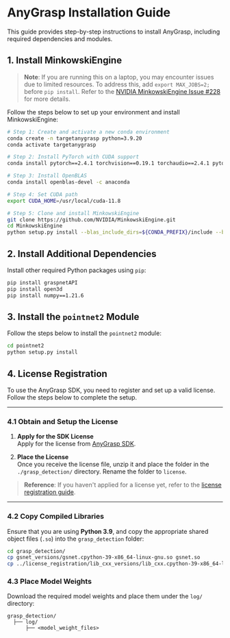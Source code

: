 # AnyGrasp Installation Guide

This guide provides step-by-step instructions to install AnyGrasp, including required dependencies and modules.

## 1. Install MinkowskiEngine

> **Note**: If you are running this on a laptop, you may encounter issues due to limited resources. To address this, add `export MAX_JOBS=2;` before `pip install`. Refer to the [NVIDIA MinkowskiEngine Issue #228](https://github.com/NVIDIA/MinkowskiEngine/issues/228) for more details.

Follow the steps below to set up your environment and install MinkowskiEngine:

```bash
# Step 1: Create and activate a new conda environment
conda create -n targetanygrasp python=3.9.20
conda activate targetanygrasp

# Step 2: Install PyTorch with CUDA support
conda install pytorch==2.4.1 torchvision==0.19.1 torchaudio==2.4.1 pytorch-cuda=11.8 -c pytorch -c nvidia

# Step 3: Install OpenBLAS
conda install openblas-devel -c anaconda

# Step 4: Set CUDA path
export CUDA_HOME=/usr/local/cuda-11.8

# Step 5: Clone and install MinkowskiEngine
git clone https://github.com/NVIDIA/MinkowskiEngine.git
cd MinkowskiEngine
python setup.py install --blas_include_dirs=${CONDA_PREFIX}/include --blas=openblas
```

## 2. Install Additional Dependencies

Install other required Python packages using ```pip```:
```bash
pip install graspnetAPI
pip install open3d
pip install numpy==1.21.6
```

## 3. Install the ```pointnet2``` Module

Follow the steps below to install the ```pointnet2``` module:
```bash
cd pointnet2
python setup.py install
```

## 4. License Registration

To use the AnyGrasp SDK, you need to register and set up a valid license. Follow the steps below to complete the setup.

---

### 4.1 Obtain and Setup the License

1. **Apply for the SDK License**  
   Apply for the license from [AnyGrasp SDK](https://github.com/graspnet/anygrasp_sdk).  
   
2. **Place the License**  
   Once you receive the license file, unzip it and place the folder in the `./grasp_detection/` directory. Rename the folder to `license`.

> **Reference**: If you haven't applied for a license yet, refer to the [license registration guide](../license_registration/README.md).

---

### 4.2 Copy Compiled Libraries

Ensure that you are using **Python 3.9**, and copy the appropriate shared object files (`.so`) into the `grasp_detection` folder:

```bash
cd grasp_detection/
cp gsnet_versions/gsnet.cpython-39-x86_64-linux-gnu.so gsnet.so
cp ../license_registration/lib_cxx_versions/lib_cxx.cpython-39-x86_64-linux-gnu.so lib_cxx.so
```

### 4.3 Place Model Weights

Download the required model weights and place them under the `log/` directory:

```plaintext
grasp_detection/
  ├── log/
      ├── <model_weight_files>
```
